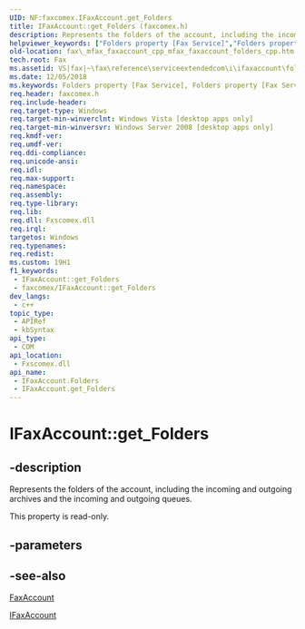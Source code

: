 ```yaml
---
UID: NF:faxcomex.IFaxAccount.get_Folders
title: IFaxAccount::get_Folders (faxcomex.h)
description: Represents the folders of the account, including the incoming and outgoing archives and the incoming and outgoing queues.
helpviewer_keywords: ["Folders property [Fax Service]","Folders property [Fax Service]","IFaxAccount interface","IFaxAccount interface [Fax Service]","Folders property","IFaxAccount.Folders","IFaxAccount.get_Folders","IFaxAccount::Folders","IFaxAccount::get_Folders","_mfax_faxaccount.folders","fax._mfax_faxaccount_cpp_mfax_faxaccount_folders_cpp","fax._mfax_faxaccount_folders","faxcomex/IFaxAccount::Folders","faxcomex/IFaxAccount::get_Folders","get_Folders"]
old-location: fax\_mfax_faxaccount_cpp_mfax_faxaccount_folders_cpp.htm
tech.root: Fax
ms.assetid: VS|fax|~\fax\reference\serviceextendedcom\i\ifaxaccount\folders.htm
ms.date: 12/05/2018
ms.keywords: Folders property [Fax Service], Folders property [Fax Service],IFaxAccount interface, IFaxAccount interface [Fax Service],Folders property, IFaxAccount.Folders, IFaxAccount.get_Folders, IFaxAccount::Folders, IFaxAccount::get_Folders, _mfax_faxaccount.folders, fax._mfax_faxaccount_cpp_mfax_faxaccount_folders_cpp, fax._mfax_faxaccount_folders, faxcomex/IFaxAccount::Folders, faxcomex/IFaxAccount::get_Folders, get_Folders
req.header: faxcomex.h
req.include-header: 
req.target-type: Windows
req.target-min-winverclnt: Windows Vista [desktop apps only]
req.target-min-winversvr: Windows Server 2008 [desktop apps only]
req.kmdf-ver: 
req.umdf-ver: 
req.ddi-compliance: 
req.unicode-ansi: 
req.idl: 
req.max-support: 
req.namespace: 
req.assembly: 
req.type-library: 
req.lib: 
req.dll: Fxscomex.dll
req.irql: 
targetos: Windows
req.typenames: 
req.redist: 
ms.custom: 19H1
f1_keywords:
 - IFaxAccount::get_Folders
 - faxcomex/IFaxAccount::get_Folders
dev_langs:
 - c++
topic_type:
 - APIRef
 - kbSyntax
api_type:
 - COM
api_location:
 - Fxscomex.dll
api_name:
 - IFaxAccount.Folders
 - IFaxAccount.get_Folders
---
```


# IFaxAccount::get_Folders


## -description

Represents the folders of the account, including the incoming and outgoing archives and the incoming and outgoing queues.

This property is read-only.

## -parameters

## -see-also

<a href="https://docs.microsoft.com/previous-versions/windows/desktop/fax/-mfax-faxaccount">FaxAccount</a>



<a href="https://docs.microsoft.com/previous-versions/windows/desktop/api/faxcomex/nn-faxcomex-ifaxaccount">IFaxAccount</a>

